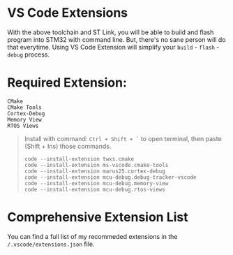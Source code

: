 # VS Code Extensions

With the above toolchain and ST Link, you will be able to build and flash program into STM32 with command line. But, there's no sane person will do that everytime. Using VS Code Extension will simplify your `build` - `flash` - `debug` process.

# Required Extension:

```
CMake
CMake Tools
Cortex-Debug
Memory View
RTOS Views
```

> Install with command: `` Ctrl + Shift + ` `` to open terminal, then paste (Shift + Ins) those commands.
> ```shell
> code --install-extension twxs.cmake
> code --install-extension ms-vscode.cmake-tools
> code --install-extension marus25.cortex-debug
> code --install-extension mcu-debug.debug-tracker-vscode
> code --install-extension mcu-debug.memory-view
> code --install-extension mcu-debug.rtos-views
> ```


# Comprehensive Extension List

You can find a full list of my recommeded extensions in the `/.vscode/extensions.json` file.


